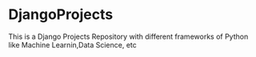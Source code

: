# DjangoProjects
This is a Django Projects Repository with different frameworks of Python like Machine Learnin,Data Science, etc

